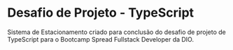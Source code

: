 # Desafio de Projeto - TypeScript

Sistema de Estacionamento criado para conclusão do desafio de projeto de TypeScript para o Bootcamp Spread Fullstack Developer da DIO.

